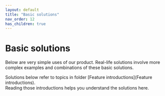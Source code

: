 ```yaml
---
layout: default
title: "Basic solutions"
nav_order: 12
has_children: true
---
```

# Basic solutions
Below are very simple uses of our product.  Real-life solutions involve more complex examples and combinations of these basic solutions.  

Solutions below refer to topics in folder [Feature introductions](Feature introductions).  
Reading those introductions helps you understand the solutions here.  
